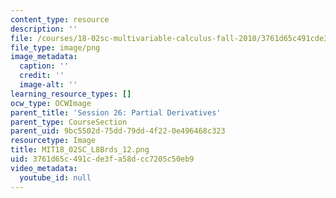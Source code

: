 ```yaml
---
content_type: resource
description: ''
file: /courses/18-02sc-multivariable-calculus-fall-2010/3761d65c491cde3fa58dcc7205c50eb9_MIT18_02SC_L8Brds_12.png
file_type: image/png
image_metadata:
  caption: ''
  credit: ''
  image-alt: ''
learning_resource_types: []
ocw_type: OCWImage
parent_title: 'Session 26: Partial Derivatives'
parent_type: CourseSection
parent_uid: 9bc5502d-75dd-79dd-4f22-0e496468c323
resourcetype: Image
title: MIT18_02SC_L8Brds_12.png
uid: 3761d65c-491c-de3f-a58d-cc7205c50eb9
video_metadata:
  youtube_id: null
---
```

